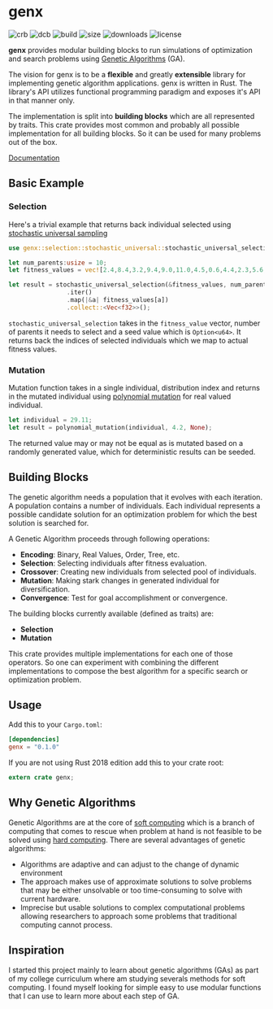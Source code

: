 # genx

![crb](https://img.shields.io/crates/v/genx.svg)
![dcb](https://docs.rs/genx/badge.svg)
![build](https://img.shields.io/github/workflow/status/king-11/genx/Rust)
![size](https://img.shields.io/github/languages/code-size/king-11/genx)
![downloads](https://img.shields.io/crates/d/genx?color=rgb%2849%20190%20224%29)
![license](https://img.shields.io/github/license/king-11/genx)

**genx** provides modular building blocks to run simulations of  optimization and search problems using [Genetic Algorithms](https://en.wikipedia.org/wiki/Genetic_algorithm) (GA).

The vision for genx is to be a __flexible__ and greatly __extensible__ library for implementing genetic algorithm applications. genx is written in Rust. The library's API utilizes functional programming paradigm and exposes it's API in that manner only.

The implementation is split into __building blocks__ which are all represented by traits. This crate provides most common and probably all possible implementation for all building blocks. So it can be used for many problems out of the box.

[Documentation](https://docs.rs/genx/)

## Basic Example

### Selection

Here's a trivial example that returns back individual selected using [stochastic universal sampling](https://en.wikipedia.org/wiki/Stochastic_universal_sampling)

```rust
use genx::selection::stochastic_universal::stochastic_universal_selection;

let num_parents:usize = 10;
let fitness_values = vec![2.4,8.4,3.2,9.4,9.0,11.0,4.5,0.6,4.4,2.3,5.6,10.0,0.2,9.0,4.8,7.7];

let result = stochastic_universal_selection(&fitness_values, num_parents, None)
                .iter()
                .map(|&a| fitness_values[a])
                .collect::<Vec<f32>>();
```

`stochastic_universal_selection` takes in the `fitness_value` vector, number of parents it needs to select and a seed value which is `Option<u64>`. It returns back the indices of selected individuals which we map to actual fitness values.

### Mutation

Mutation function takes in a single individual, distribution index and returns in the mutated individual using [polynomial mutation](https://www.iitk.ac.in/kangal/papers/k2012016.pdf) for real valued individual.

```rust
let individual = 29.11;
let result = polynomial_mutation(individual, 4.2, None);
```

The returned value may or may not be equal as is mutated based on a randomly generated value, which for deterministic results can be seeded.

## Building Blocks

The genetic algorithm needs a population that it evolves with each iteration. A population contains a number of individuals. Each individual represents a possible candidate solution for an optimization problem for which the best solution is searched for.

A Genetic Algorithm proceeds through following operations:

- __Encoding__: Binary, Real Values, Order, Tree, etc.
- __Selection__: Selecting individuals after fitness evaluation.
- __Crossover__: Creating new individuals from selected pool of individuals.
- __Mutation__: Making stark changes in generated individual for diversification.
- __Convergence__: Test for goal accomplishment or convergence.

The building blocks currently available (defined as traits) are:

- __Selection__
- __Mutation__

This crate provides multiple implementations for each one of those operators. So one can experiment with combining the different implementations to compose the best algorithm for a specific search or optimization problem.

## Usage

Add this to your `Cargo.toml`:

```toml
[dependencies]
genx = "0.1.0"
```

If you are not using Rust 2018 edition add this to your crate root:

```rust
extern crate genx;
```


## Why Genetic Algorithms

Genetic Algorithms are at the core of [soft computing](https://en.wikipedia.org/wiki/Soft_computing) which is a branch of computing that comes to rescue when problem at hand is not feasible to be solved using [hard computing](http://www2.cs.uh.edu/~ceick/6367/Soft-Computing.pdf). There are several advantages of genetic algorithms:

- Algorithms are adaptive and can adjust to the change of dynamic environment​
- The approach makes use of approximate solutions to solve problems that may be either unsolvable or too time-consuming to solve with current hardware.​
- Imprecise but usable solutions to complex computational problems allowing researchers to approach some problems that traditional computing cannot process.​

## Inspiration

I started this project mainly to learn about genetic algorithms (GAs) as part of my college curriculum where am studying severals methods for soft computing. I found myself looking for simple easy to use modular functions that I can use to learn more about each step of GA.
